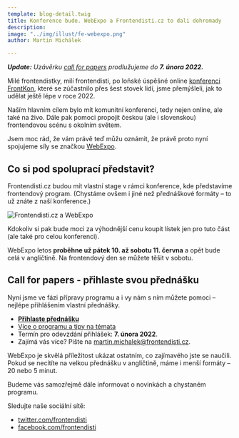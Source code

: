 ```yaml
---
template: blog-detail.twig
title: Konference bude. WebExpo a Frontendisti.cz to dali dohromady
description:
image: "../img/illust/fe-webexpo.png"
author: Martin Michálek

---
```

**_Update:_** _Uzávěrku_ [_call for papers_](https://docs.google.com/forms/d/1fsThucs7TN_jrd0OaduMeVOr3ukAbFWnWaucUWjcgok/viewform) _prodlužujeme do **7. února 2022.**_

Milé frontendistky, milí frontendisti, po loňské úspěšné online [konferenci FrontKon](https://frontendisti.cz/blog/ohlednuti-za-frontkon-prvnim-rocnikem-konference-frontendisti.cz.html), které se zúčastnilo přes šest stovek lidí, jsme přemýšleli, jak to udělat ještě lépe v roce 2022.

Naším hlavním cílem bylo mít komunitní konferenci, tedy nejen online, ale také na živo. Dále pak pomoci propojit českou (ale i slovenskou) frontendovou scénu s okolním světem.

Jsem moc rád, že vám právě teď můžu oznámit, že právě proto nyní spojujeme síly se značkou [WebExpo](https://www.webexpo.net/).

## **Co si pod spoluprací představit?**

Frontendisti.cz budou mít vlastní stage v rámci konference, kde představíme frontendový program. (Chystáme ovšem i jiné než přednáškové formáty – to už znáte z naší konference.)

![Frontendisti.cz a WebExpo](../img/illust/fe-webexpo.png)

Kdokoliv si pak bude moci za výhodnější cenu koupit lístek jen pro tuto část (ale také pro celou konferenci).

WebExpo letos **proběhne už pátek 10. až sobotu 11. června** a opět bude celá v angličtině. Na frontendový den se můžete těšit v sobotu.

## **Call for papers - přihlaste svou přednášku**

Nyní jsme ve fázi přípravy programu a i vy nám s ním můžete pomoci – nejlépe přihlášením vlastní přednášky.

* [**Přihlaste přednášku**](https://docs.google.com/forms/d/1fsThucs7TN_jrd0OaduMeVOr3ukAbFWnWaucUWjcgok/viewform)
* [Více o programu a tipy na témata](https://docs.google.com/document/d/1dcKqJasjpV1AE8AmylKJPl-SwZj78KDy8CMql3DVu1o/edit#heading=h.746bamx60g7u)
* Termín pro odevzdání přihlášek: **7. února 2022**.
* Zajímá vás více? Pište na [martin.michalek@frontendisti.cz](mailto:martin.michalek@frontendisti.cz).

WebExpo je skvělá příležitost ukázat ostatním, co zajímavého jste se naučili. Pokud se necítíte na velkou přednášku v angličtině, máme i menší formáty – 20 nebo 5 minut.

Budeme vás samozřejmě dále informovat o novinkách a chystaném programu.

Sledujte naše sociální sítě:

* [twitter.com/frontendisti](https://twitter.com/frontendisti)
* [facebook.com/frontendisti](https://www.facebook.com/frontendisti)
